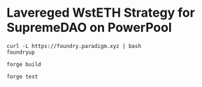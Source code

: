 # Lavereged WstETH Strategy for SupremeDAO on PowerPool


```
curl -L https://foundry.paradigm.xyz | bash
foundryup
```

```
forge build
```

```
forge test
```